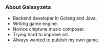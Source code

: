 ### About Galaxyzeta

- Backend developer in Golang and Java.
- Writing game engine.
- Novice chiptune music composer.
- Trying hard to improve art.
- Always wanted to publish my own game.
